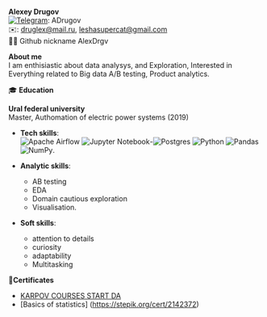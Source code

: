**Alexey Drugov**  
[![Telegram](https://img.shields.io/badge/Telegram-%230077B5?logo=telegram&logoColor=white)](https://t.me/Adrugov): ADrugov  
:envelope:: druglex@mail.ru, leshasupercat@gmail.com   
:man_technologist: Github nickname AlexDrgv

**About me**  
I am enthisiastic about data analysys, and Exploration, Interested in Everything related to Big data  A/B testing, Product analytics.



:mortar_board: **Education**

**Ural federal university**  
Master, Authomation of electric power systems (2019)


- **Tech skills**:<br>
  ![Apache Airflow](https://img.shields.io/badge/Apache%20Airflow-017CEE?style=for-the-badge&logo=Apache%20Airflow&logoColor=white) ![Jupyter Notebook](https://img.shields.io/badge/jupyter-%23FA0F00.svg?style=for-the-badge&logo=jupyter&logoColor=white)-![Postgres](https://img.shields.io/badge/postgres-%23316192.svg?style=for-the-badge&logo=postgresql&logoColor=white)  ![Python](https://img.shields.io/badge/python-3670A0?style=for-the-badge&logo=python&logoColor=ffdd54) ![Pandas](https://img.shields.io/badge/pandas-%23150458.svg?style=for-the-badge&logo=pandas&logoColor=white) ![NumPy](https://img.shields.io/badge/numpy-%23013243.svg?style=for-the-badge&logo=numpy&logoColor=white).
  
- **Analytic skills**:
  - AB testing
  - EDA
  - Domain cautious exploration
  - Visualisation.
- **Soft skills**:
  - attention to details
  - curiosity
  - adaptability
  - Multitasking


:book:**Certificates**

- [KARPOV COURSES START DA](https://lab.karpov.courses/certificate/8e14f564-2880-495c-8a9c-8833a5e767cb/en/)
- [Basics of statistics] (https://stepik.org/cert/2142372)

